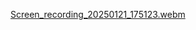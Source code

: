 [Screen_recording_20250121_175123.webm](https://github.com/user-attachments/assets/dafd5351-f4fd-448c-a416-7540dcb3b636)
